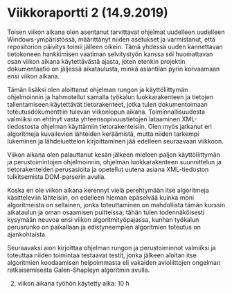 # Viikkoraportti 2 (14.9.2019)

Toisen viikon aikana olen asentanut tarvittavat ohjelmat uudelleen uudelleen Windows-ympäristössä, määrittänyt niiden asetukset ja varmistanut, että repositorion päivitys toimii jälleen oikein. Tämä yhdessä uuden kannettavan tietokoneen hankkimisen vaatiman selvitystyön kanssa söi huomattavan osan viikon aikana käytettävästä ajasta, joten etenkin projektin dokumentaatio on jäljessä aikataulusta, minkä asiantilan pyrin korvaamaan ensi viikon aikana.

Tämän lisäksi olen aloittanut ohjelman rungon ja käyttöliittymän ohjelmoinnin ja hahmotellut samalla työkalun luokkarakenteen ja tietojen tallentamiseen käytettävät tietorakenteet, jotka tulen dokumentoimaan toteutusdokumenttiin tulevan viikonlopun aikana. Toiminnallisuudesta valmiiksi on ehtinyt vasta yhteensopivuustietojen lataaminen XML-tiedostosta ohjelman käyttämiin tietorakenteisiin. Olen myös jatkanut eri algoritmeja kuvailevien lähteiden keräämistä, mutta niiden tarkempi lukeminen ja lähdeluettelon kirjoittaminen jää edelleen seuraavaan viikkoon.

Viikon aikana olen palauttanut kesän jälkeen mieleen paljon käyttöliittymän ja perustoimintojen ohjelmoinnin, ohjelman luokkarakenteen suunnittelun ja tietorakenteiden perusasioita ja opetellut uutena asiana XML-tiedoston tulkitsemista DOM-parserin avulla. 

Koska en ole viikon aikana kerennyt vielä perehtymään itse algoritmeja käsitteleviin lähteisiin, on edelleen hieman epäselvää kuinka moni algoritmeista on sellainen, jonka toteuttaminen on mahdollista tämän kurssin aikataulun ja oman osaamisen puitteissa; tähän tulen todennäköisesti kysymään neuvoa ensi viikon algoritmityöpajassa, kunhan työkalun perusrunko on paikallaan ja edistyneempien algoritmien toteutus on ajankohtaista.

Seuraavaksi aion kirjoittaa ohjelman rungon ja perustoiminnot valmiiksi ja toteuttaa niiden toimintaa testaavat testit, jonka jälkeen aloitan itse algoritmien koodaamisen helpoimmasta eli vakaiden avioliittojen ongelman ratkaisemisesta Galen-Shapleyn algoritmin avulla.

2. viikon aikana työhön käytetty aika: 10 h
